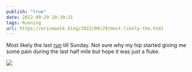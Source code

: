 ```yaml
---
publish: "true"
date: 2022-09-29 10:39:21
tags: Running
url: https://ericmwalk.blog/2022/09/29/most-likely-the.html
---
```


Most likely the last [run](http://www.strava.com/activities/7885424628) till Sunday. Not sure why my hip started giving me some pain during the last half mile but hope it was just a fluke.


![](https://ericmwalk.blog/uploads/2022/8832610629.jpg)